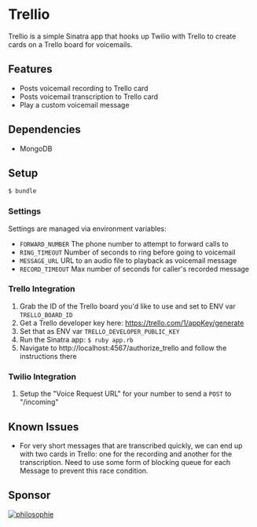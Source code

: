 # Trellio

Trellio is a simple Sinatra app that hooks up Twilio with Trello to create cards
on a Trello board for voicemails.

## Features

* Posts voicemail recording to Trello card
* Posts voicemail transcription to Trello card
* Play a custom voicemail message

## Dependencies

* MongoDB

## Setup

```bash
$ bundle
```

### Settings

Settings are managed via environment variables:

* `FORWARD_NUMBER` The phone number to attempt to forward calls to
* `RING_TIMEOUT` Number of seconds to ring before going to voicemail
* `MESSAGE_URL` URL to an audio file to playback as voicemail message
* `RECORD_TIMEOUT` Max number of seconds for caller's recorded message

### Trello Integration

1. Grab the ID of the Trello board you'd like to use and set to ENV var
   `TRELLO_BOARD_ID`
1. Get a Trello developer key here: https://trello.com/1/appKey/generate
1. Set that as ENV var `TRELLO_DEVELOPER_PUBLIC_KEY`
1. Run the Sinatra app: `$ ruby app.rb`
1. Navigate to http://localhost:4567/authorize_trello and follow the
   instructions there

### Twilio Integration

1. Setup the "Voice Request URL" for your number to send a `POST` to "/incoming"

## Known Issues

* For very short messages that are transcribed quickly, we can end up with two
  cards in Trello: one for the recording and another for the transcription. Need
  to use some form of blocking queue for each Message to prevent this race
  condition.

## Sponsor

[![philosophie](http://patbenatar.github.io/showoff/images/philosophie.png)](http://gophilosophie.com)